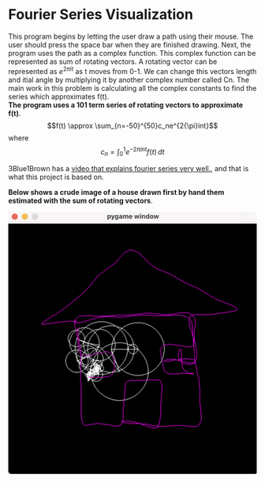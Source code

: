 # Fourier Series Visualization
This program begins by letting the user draw a path using their mouse.
The user should press the space bar when they are finished drawing.
Next, the program uses the path as a complex function. This complex function can be represented as sum
of rotating vectors. A rotating vector can be represented as $e^{2{\pi}it}$ as t moves from 0-1. We can
change this vectors length and itial angle by multiplying it by another complex number called Cn. The main work in
this problem is calculating all the complex constants to find the series which approximates f(t).  
**The program uses a 101 term series of rotating vectors to approximate f(t)**.      
  $$f(t) \approx \sum_{n=-50}^{50}c_ne^{2{\pi}int}$$   where    $$c_n = \int_{0}^{1} e^{-2{\pi}int}f(t) \,dt$$

3Blue1Brown has a [video that explains fourier series very
well.](https://www.youtube.com/watch?v=r6sGWTCMz2k&t=1315s), and that is what this project is based on.  
  
    
    
**Below shows a crude image of a house drawn first by hand them estimated with the sum of rotating vectors**. 

![Image of a house drawn with fourier series](https://github.com/gavin-oconnor/fourier/blob/main/house_example.png)
